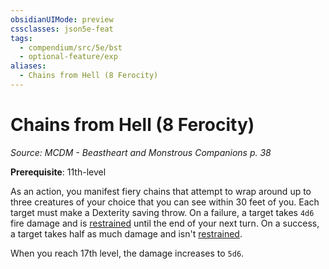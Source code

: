 ```yaml
---
obsidianUIMode: preview
cssclasses: json5e-feat
tags:
  - compendium/src/5e/bst
  - optional-feature/exp
aliases:
  - Chains from Hell (8 Ferocity)
---
```

# Chains from Hell (8 Ferocity)
*Source: MCDM - Beastheart and Monstrous Companions p. 38*  

**Prerequisite**: 11th-level

As an action, you manifest fiery chains that attempt to wrap around up to three creatures of your choice that you can see within 30 feet of you. Each target must make a Dexterity saving throw. On a failure, a target takes `4d6` fire damage and is [restrained](2-Mechanics/CLI/rules/conditions.md#restrained) until the end of your next turn. On a success, a target takes half as much damage and isn't [restrained](2-Mechanics/CLI/rules/conditions.md#restrained).

When you reach 17th level, the damage increases to `5d6`.